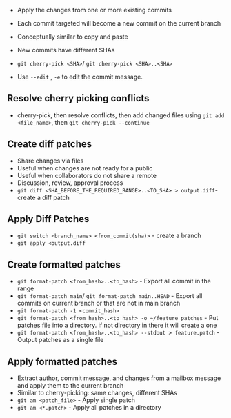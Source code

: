 
- Apply the changes from one or more existing commits
- Each commit targeted will become a new commit on the current branch
- Conceptually similar to copy and paste
- New commits have different SHAs


- `git cherry-pick <SHA>`/ `git cherry-pick <SHA>..<SHA>`
- Use `--edit` , `-e` to edit the commit message.

## Resolve cherry picking conflicts

- cherry-pick, then resolve conflicts, then add changed files using `git add <file_name>`, then `git cherry-pick --continue`

## Create diff patches

- Share changes via files
- Useful when changes are not ready for a public
- Useful when collaborators do not share a remote
- Discussion, review, approval process
- `git diff <SHA_BEFORE_THE_REQUIRED_RANGE>..<TO_SHA> > output.diff`- create a diff patch

## Apply Diff Patches

- `git switch <branch_name> <from_commit(sha)>` - create a branch
- `git apply <output.diff`

## Create formatted patches

- `git format-patch <from_hash>..<to_hash>` - Export all commit in the range
-  `git format-patch main`/ `git format-patch main..HEAD` - Export all commits on current branch or that are not in main branch
- `git format-patch -1 <commit_hash>`
- `git format-patch <from_hash>..<to_hash> -o ~/feature_patches` - Put patches file into a directory. if not directory in there it will create a one
- `git format-patch <from_hash>..<to_hash> --stdout > feature.patch` - Output patches as a single file

## Apply formatted patches

- Extract author, commit message, and changes from a mailbox message and apply them to the current branch
- Similar to cherry-picking: same changes, different SHAs
- `git am <patch_file>` - Apply single patch
- `git am <*.patch>` - Apply all patches in a directory
